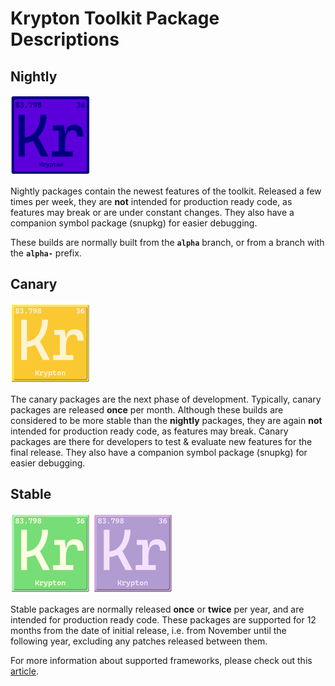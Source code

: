# Krypton Toolkit Package Descriptions


## Nightly

<img src="https://github.com/Krypton-Suite/Documentation/blob/main/Assets/NuGet%20Package%20Icons/Krypton%20Nightly.png?raw=true" />

Nightly packages contain the newest features of the toolkit. Released a few times per week, they are **not** intended for production ready code, as features may break or are under constant changes. They also have a companion symbol package (snupkg) for easier debugging.

These builds are normally built from the **`alpha`** branch, or from a branch with the **`alpha-`** prefix.

## Canary

<img src="https://github.com/Krypton-Suite/Documentation/blob/main/Assets/NuGet%20Package%20Icons/Krypton%20Canary.png?raw=true" />

The canary packages are the next phase of development. Typically, canary packages are released **once** per month. Although these builds are considered to be more stable than the **nightly** packages, they are again **not** intended for production ready code, as features may break. Canary packages are there for developers to test & evaluate new features for the final release. They also have a companion symbol package (snupkg) for easier debugging.

## Stable

<img src="https://github.com/Krypton-Suite/Documentation/blob/main/Assets/NuGet%20Package%20Icons/Krypton%20Standard%20Toolkit%20Stable.png?raw=true" /> <img src="https://github.com/Krypton-Suite/Documentation/blob/main/Assets/NuGet%20Package%20Icons/Krypton%20Extended%20Toolkit%20Stable.png?raw=true" />

Stable packages are normally released **once** or **twice** per year, and are intended for production ready code. These packages are supported for 12 months from the date of initial release, i.e. from November until the following year, excluding any patches released between them.

For more information about supported frameworks, please check out this [article](Package%20Support%20Information.md).